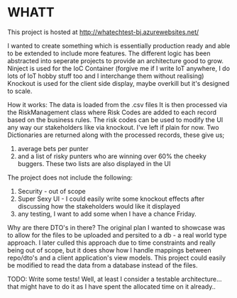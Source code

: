 # WHATT
This project is hosted at http://whatechtest-bj.azurewebsites.net/

I wanted to create something which is essentially production ready and able to be extended to include more features.
The different logic has been abstracted into seperate projects to provide an architecture good to grow.
Ninject is used for the IoC Container (forgive me if I write IoT anywhere, I do lots of IoT hobby stuff too and I interchange them without realising)
Knockout is used for the client side display, maybe overkill but it's designed to scale.

How it works:
The data is loaded from the .csv files
It is then processed via the RiskManagement class where Risk Codes are added to each record based on the business rules.
The risk codes can be used to modify the UI any way our stakeholders like via knockout. I've left if plain for now.
Two Dictionaries are returned along with the processed records, these give us;
1) average bets per punter 
2) and a list of risky punters who are winning over 60% the cheeky buggers.
These two lists are also displayed in the UI

The project does not include the following:
1) Security - out of scope
2) Super Sexy UI - I could easily write some knockout effects after discussing how the stakeholders would like it displayed
3) any testing, I want to add some when I have a chance Friday.

Why are there DTO's in there?
The original plan I wanted to showcase was to allow for the files to be uploaded and persited to a db - a real world type approach. 
I later culled this approach due to time constraints and really being out of scope, but it does show how I handle mappings between repo/dto's and a client application's view models.
This project could easily be modified to read the data from a database instead of the files.

TODO: Write some tests! Well, at least I consider a testable architecture... that might have to do it as I have spent the allocated time on it already..




